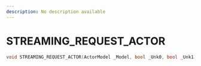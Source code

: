 ```yaml
---
description: No description available 
---
```


# STREAMING_REQUEST_ACTOR

```cpp
void STREAMING_REQUEST_ACTOR(ActorModel _Model, bool _Unk0, bool _Unk1);
```